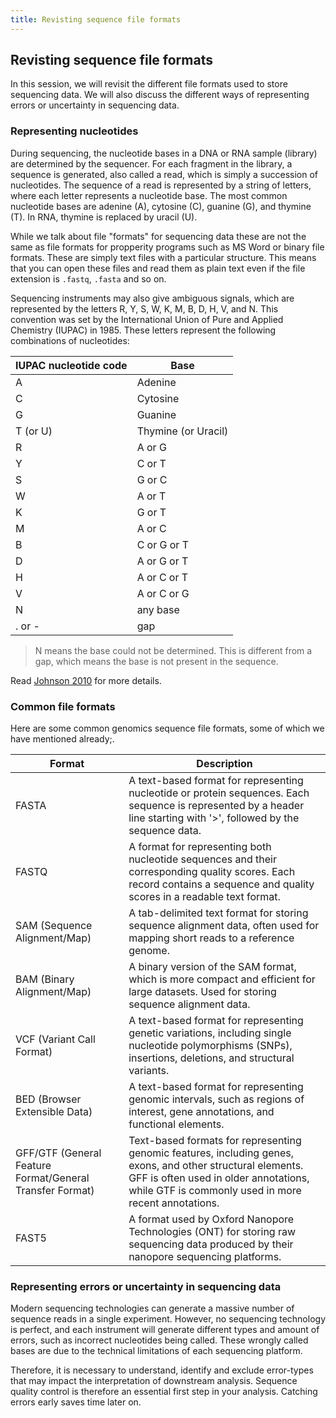 ```yaml
---
title: Revisting sequence file formats
---
```


## Revisting sequence file formats
In this session, we will revisit the different file formats used to store sequencing data. We will also discuss the different ways of representing errors or uncertainty in sequencing data.

### Representing nucleotides 
During sequencing, the nucleotide bases in a DNA or RNA sample (library) are determined by the sequencer. For each fragment in the library, a sequence is generated, also called a read, which is simply a succession of nucleotides. The sequence of a read is represented by a string of letters, where each letter represents a nucleotide base. The most common nucleotide bases are adenine (A), cytosine (C), guanine (G), and thymine (T). In RNA, thymine is replaced by uracil (U). 

While we talk about file "formats" for sequencing data these are not the same as file formats for propperity programs such as MS Word or binary file formats. These are simply text files with a particular structure. This means that you can open these files and read them as plain text even if the file extension is `.fastq`, `.fasta` and so on. 

Sequencing instruments may also give ambiguous signals, which are represented by the letters R, Y, S, W, K, M, B, D, H, V, and N. This convention was set by the International Union of Pure and Applied Chemistry (IUPAC) in 1985. These letters represent the following combinations of nucleotides:

| IUPAC nucleotide code | Base                |
|-----------------------|---------------------|
| A                     | Adenine             |
| C                     | Cytosine            |
| G                     | Guanine             |
| T (or U)              | Thymine (or Uracil) |
| R                     | A or G              |
| Y                     | C or T              |
| S                     | G or C              |
| W                     | A or T              |
| K                     | G or T              |
| M                     | A or C              |
| B                     | C or G or T         |
| D                     | A or G or T         |
| H                     | A or C or T         |
| V                     | A or C or G         |
| N                     | any base            |
| . or -                | gap                 |

> N means the base could not be determined. This is different from a gap, which means the base is not present in the sequence.

Read [Johnson 2010](https://www.ncbi.nlm.nih.gov/pmc/articles/PMC2865858/) for more details. 

### Common file formats

Here are some common genomics sequence file formats, some of which we have mentioned already;. 

| Format               | Description                                            |
|----------------------|--------------------------------------------------------|
| FASTA                | A text-based format for representing nucleotide or protein sequences. Each sequence is represented by a header line starting with '>', followed by the sequence data.       |
| FASTQ                | A format for representing both nucleotide sequences and their corresponding quality scores. Each record contains a sequence and quality scores in a readable text format.        |
| SAM (Sequence Alignment/Map) | A tab-delimited text format for storing sequence alignment data, often used for mapping short reads to a reference genome.      |
| BAM (Binary Alignment/Map) | A binary version of the SAM format, which is more compact and efficient for large datasets. Used for storing sequence alignment data.        |
| VCF (Variant Call Format) | A text-based format for representing genetic variations, including single nucleotide polymorphisms (SNPs), insertions, deletions, and structural variants.        |
| BED (Browser Extensible Data) | A text-based format for representing genomic intervals, such as regions of interest, gene annotations, and functional elements.        |
| GFF/GTF (General Feature Format/General Transfer Format) | Text-based formats for representing genomic features, including genes, exons, and other structural elements. GFF is often used in older annotations, while GTF is commonly used in more recent annotations.   |
| FAST5               | A format used by Oxford Nanopore Technologies (ONT) for storing raw sequencing data produced by their nanopore sequencing platforms. |


### Representing errors or uncertainty  in sequencing data

Modern sequencing technologies can generate a massive number of sequence reads in a single experiment. However, no sequencing technology is perfect, and each instrument will generate different types and amount of errors, such as incorrect nucleotides being called. These wrongly called bases are due to the technical limitations of each sequencing platform.

Therefore, it is necessary to understand, identify and exclude error-types that may impact the interpretation of downstream analysis. Sequence quality control is therefore an essential first step in your analysis. Catching errors early saves time later on.

